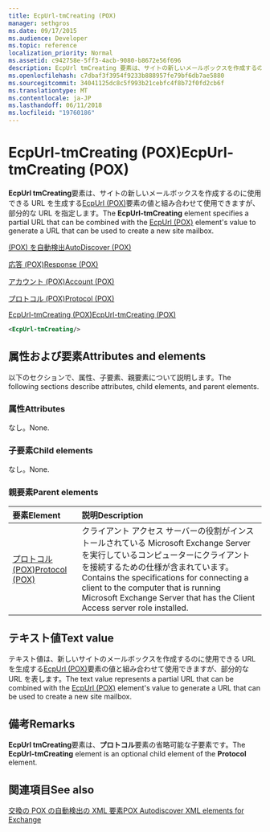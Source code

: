 ```yaml
---
title: EcpUrl-tmCreating (POX)
manager: sethgros
ms.date: 09/17/2015
ms.audience: Developer
ms.topic: reference
localization_priority: Normal
ms.assetid: c942758e-5ff3-4acb-9080-b8672e56f696
description: EcpUrl tmCreating 要素は、サイトの新しいメールボックスを作成するのに使用できる URL を生成する EcpUrl (POX) 要素の値と組み合わせて使用できますが、部分的な URL を指定します。
ms.openlocfilehash: c7dbaf3f3954f9233b888957fe79bf6db7ae5880
ms.sourcegitcommit: 34041125dc8c5f993b21cebfc4f8b72f0fd2cb6f
ms.translationtype: MT
ms.contentlocale: ja-JP
ms.lasthandoff: 06/11/2018
ms.locfileid: "19760186"
---
```

# <a name="ecpurl-tmcreating-pox"></a><span data-ttu-id="a19aa-103">EcpUrl-tmCreating (POX)</span><span class="sxs-lookup"><span data-stu-id="a19aa-103">EcpUrl-tmCreating (POX)</span></span>

<span data-ttu-id="a19aa-104">**EcpUrl tmCreating**要素は、サイトの新しいメールボックスを作成するのに使用できる URL を生成する[EcpUrl (POX)](ecpurl-pox.md)要素の値と組み合わせて使用できますが、部分的な URL を指定します。</span><span class="sxs-lookup"><span data-stu-id="a19aa-104">The **EcpUrl-tmCreating** element specifies a partial URL that can be combined with the [EcpUrl (POX)](ecpurl-pox.md) element's value to generate a URL that can be used to create a new site mailbox.</span></span> 
  
[<span data-ttu-id="a19aa-105">(POX) を自動検出</span><span class="sxs-lookup"><span data-stu-id="a19aa-105">AutoDiscover (POX)</span></span>](autodiscover-pox.md)
  
[<span data-ttu-id="a19aa-106">応答 (POX)</span><span class="sxs-lookup"><span data-stu-id="a19aa-106">Response (POX)</span></span>](response-pox.md)
  
[<span data-ttu-id="a19aa-107">アカウント (POX)</span><span class="sxs-lookup"><span data-stu-id="a19aa-107">Account (POX)</span></span>](account-pox.md)
  
[<span data-ttu-id="a19aa-108">プロトコル (POX)</span><span class="sxs-lookup"><span data-stu-id="a19aa-108">Protocol (POX)</span></span>](protocol-pox.md)
  
[<span data-ttu-id="a19aa-109">EcpUrl-tmCreating (POX)</span><span class="sxs-lookup"><span data-stu-id="a19aa-109">EcpUrl-tmCreating (POX)</span></span>](ecpurl-tmcreating-pox.md)
  
```XML
<EcpUrl-tmCreating/>
```

## <a name="attributes-and-elements"></a><span data-ttu-id="a19aa-110">属性および要素</span><span class="sxs-lookup"><span data-stu-id="a19aa-110">Attributes and elements</span></span>

<span data-ttu-id="a19aa-111">以下のセクションで、属性、子要素、親要素について説明します。</span><span class="sxs-lookup"><span data-stu-id="a19aa-111">The following sections describe attributes, child elements, and parent elements.</span></span>
  
### <a name="attributes"></a><span data-ttu-id="a19aa-112">属性</span><span class="sxs-lookup"><span data-stu-id="a19aa-112">Attributes</span></span>

<span data-ttu-id="a19aa-113">なし。</span><span class="sxs-lookup"><span data-stu-id="a19aa-113">None.</span></span>
  
### <a name="child-elements"></a><span data-ttu-id="a19aa-114">子要素</span><span class="sxs-lookup"><span data-stu-id="a19aa-114">Child elements</span></span>

<span data-ttu-id="a19aa-115">なし。</span><span class="sxs-lookup"><span data-stu-id="a19aa-115">None.</span></span>
  
### <a name="parent-elements"></a><span data-ttu-id="a19aa-116">親要素</span><span class="sxs-lookup"><span data-stu-id="a19aa-116">Parent elements</span></span>

|<span data-ttu-id="a19aa-117">**要素**</span><span class="sxs-lookup"><span data-stu-id="a19aa-117">**Element**</span></span>|<span data-ttu-id="a19aa-118">**説明**</span><span class="sxs-lookup"><span data-stu-id="a19aa-118">**Description**</span></span>|
|:-----|:-----|
|[<span data-ttu-id="a19aa-119">プロトコル (POX)</span><span class="sxs-lookup"><span data-stu-id="a19aa-119">Protocol (POX)</span></span>](protocol-pox.md) <br/> |<span data-ttu-id="a19aa-120">クライアント アクセス サーバーの役割がインストールされている Microsoft Exchange Server を実行しているコンピューターにクライアントを接続するための仕様が含まれています。</span><span class="sxs-lookup"><span data-stu-id="a19aa-120">Contains the specifications for connecting a client to the computer that is running Microsoft Exchange Server that has the Client Access server role installed.</span></span>  <br/> |
   
## <a name="text-value"></a><span data-ttu-id="a19aa-121">テキスト値</span><span class="sxs-lookup"><span data-stu-id="a19aa-121">Text value</span></span>

<span data-ttu-id="a19aa-122">テキスト値は、新しいサイトのメールボックスを作成するのに使用できる URL を生成する[EcpUrl (POX)](ecpurl-pox.md)要素の値と組み合わせて使用できますが、部分的な URL を表します。</span><span class="sxs-lookup"><span data-stu-id="a19aa-122">The text value represents a partial URL that can be combined with the [EcpUrl (POX)](ecpurl-pox.md) element's value to generate a URL that can be used to create a new site mailbox.</span></span> 
  
## <a name="remarks"></a><span data-ttu-id="a19aa-123">備考</span><span class="sxs-lookup"><span data-stu-id="a19aa-123">Remarks</span></span>

<span data-ttu-id="a19aa-124">**EcpUrl tmCreating**要素は、**プロトコル**要素の省略可能な子要素です。</span><span class="sxs-lookup"><span data-stu-id="a19aa-124">The **EcpUrl-tmCreating** element is an optional child element of the **Protocol** element.</span></span> 
  
## <a name="see-also"></a><span data-ttu-id="a19aa-125">関連項目</span><span class="sxs-lookup"><span data-stu-id="a19aa-125">See also</span></span>



[<span data-ttu-id="a19aa-126">交換の POX の自動検出の XML 要素</span><span class="sxs-lookup"><span data-stu-id="a19aa-126">POX Autodiscover XML elements for Exchange</span></span>](pox-autodiscover-xml-elements-for-exchange.md)

